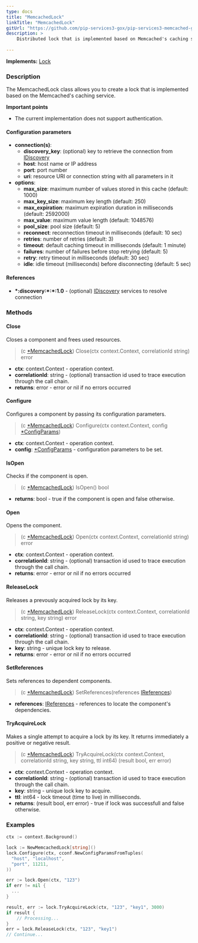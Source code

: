 ```yaml
---
type: docs
title: "MemcachedLock"
linkTitle: "MemcachedLock"
gitUrl: "https://github.com/pip-services3-gox/pip-services3-memcached-gox"
description: >
    Distributed lock that is implemented based on Memcached's caching service.
 
---
```


**Implements:** [Lock](../../../components/lock/lock) 

### Description
The MemcachedLock class allows you to create a lock that is implemented based on the Memcached's caching service.

**Important points**
- The current implementation does not support authentication.

#### Configuration parameters

- **connection(s)**:           
    - **discovery_key**: (optional) key to retrieve the connection from [IDiscovery](../../../components/connect/idiscovery)
    - **host**: host name or IP address
    - **port**: port number
    - **uri**: resource URI or connection string with all parameters in it
- **options**:
    - **max_size**: maximum number of values stored in this cache (default: 1000)        
    - **max_key_size**: maximum key length (default: 250)
    - **max_expiration**: maximum expiration duration in milliseconds (default: 2592000)
    - **max_value**: maximum value length (default: 1048576)
    - **pool_size**: pool size (default: 5)
    - **reconnect**: reconnection timeout in milliseconds (default: 10 sec)
    - **retries**: number of retries (default: 3)
    - **timeout**: default caching timeout in milliseconds (default: 1 minute)
    - **failures**: number of failures before stop retrying (default: 5)
    - **retry**: retry timeout in milliseconds (default: 30 sec)
    - **idle**: idle timeout (milliseconds) before disconnecting (default: 5 sec)

#### References

- **\*:discovery:\*:\*:1.0** - (optional) [IDiscovery](../../../components/connect/idiscovery) services to resolve connection



### Methods

#### Close
Closes a component and frees used resources.

> (c [*MemcachedLock]()) Close(ctx context.Context, correlationId string) error

- **ctx**: context.Context - operation context.
- **correlationId**: string - (optional) transaction id used to trace execution through the call chain.
- **returns**: error - error or nil if no errors occurred

#### Configure
Configures a component by passing its configuration parameters.

> (c [*MemcachedLock]()) Configure(ctx context.Context, config [*ConfigParams](../../../commons/config/config_params))

- **ctx**: context.Context - operation context.
- **config**: [*ConfigParams](../../../commons/config/config_params) - configuration parameters to be set.

#### IsOpen
Checks if the component is open.

> (c [*MemcachedLock]()) IsOpen() bool

- **returns**: bool - true if the component is open and false otherwise.


#### Open
Opens the component.

> (c [*MemcachedLock]()) Open(ctx context.Context, correlationId string) error

- **ctx**: context.Context - operation context.
- **correlationId**: string - (optional) transaction id used to trace execution through the call chain.
- **returns**: error - error or nil if no errors occurred

#### ReleaseLock
Releases a prevously acquired lock by its key.

> (c [*MemcachedLock]()) ReleaseLock(ctx context.Context, correlationId string, key string) error

- **ctx**: context.Context - operation context.
- **correlationId**: string - (optional) transaction id used to trace execution through the call chain.
- **key**: string - unique lock key to release.
- **returns**: error - error or nil if no errors occurred


#### SetReferences
Sets references to dependent components.

> (c [*MemcachedLock]()) SetReferences(references [IReferences](../../../commons/refer/ireferences))

- **references**: [IReferences](../../../commons/refer/ireferences) - references to locate the component's dependencies.


#### TryAcquireLock
Makes a single attempt to acquire a lock by its key.
It returns immediately a positive or negative result.

> (c [*MemcachedLock]()) TryAcquireLock(ctx context.Context, correlationId string, key string, ttl int64) (result bool, err error)

- **ctx**: context.Context - operation context.
- **correlationId**: string - (optional) transaction id used to trace execution through the call chain.
- **key**: string - unique lock key to acquire.
- **ttl**: int64 - lock timeout (time to live) in milliseconds.
- **returns**: (result bool, err error) - true if lock was successfull and false otherwise.


### Examples
```go
ctx := context.Background()

lock := NewMemcachedLock[string]()
lock.Configure(ctx, cconf.NewConfigParamsFromTuples(
  "host", "localhost",
  "port", 11211,
))

err := lock.Open(ctx, "123")
if err != nil {
  ...
}

result, err := lock.TryAcquireLock(ctx, "123", "key1", 3000)
if result {
	// Processing...
}
err = lock.ReleaseLock(ctx, "123", "key1")
// Continue...
```
